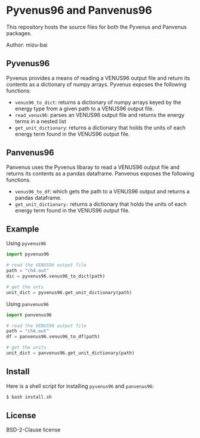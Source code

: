 # Pyvenus96 and Panvenus96

This repository hosts the source files for both the Pyvenus and Panvenus packages.

Author: mizu-bai

## Pyvenus96

Pyvenus provides a means of reading a VENUS96 output file and return its contents as a dictionary of numpy arrays. Pyvenus exposes the following functions:

- `venus96_to_dict`: returns a dictionary of numpy arrays keyed by the energy type from a given path to a VENUS96 output file.
- `read_venus96`: parses an VENUS96 output file and returns the energy terms in a nested list
- `get_unit_dictionary`: returns a dictionary that holds the units of each energy term found in the VENUS96 output file.

## Panvenus96

Panvenus uses the Pyvenus libaray to read a VENUS96 output file and returns its contents as a pandas dataframe. Panvenus exposes the following functions.

- `venus96_to_df`: which gets the path to a VENUS96 output and returns a pandas dataframe.
- `get_unit_dictionary:` returns a dictionary that holds the units of each energy term found in the VENUS96 output file.

## Example

Using `pyvenus96`

```python
import pyvenus96

# read the VENUS96 output file
path = "ch4.out"
dic = pyvenus96.venus96_to_dict(path)

# get the unts
unit_dict = pyvenus96.get_unit_dictionary(path)
```

Using `panvenus96`

```python
import panvenus96

# read the VENUS96 output file
path = "ch4.out"
df = panvenus96.venus96_to_df(path)

# get the units
unit_dict = panvenus96.get_unit_dictionary(path)
```

## Install

Here is a shell script for installing `pyvenus96` and `panvenus96`:

```bash
$ bash install.sh
```

## License

BSD-2-Clause license
